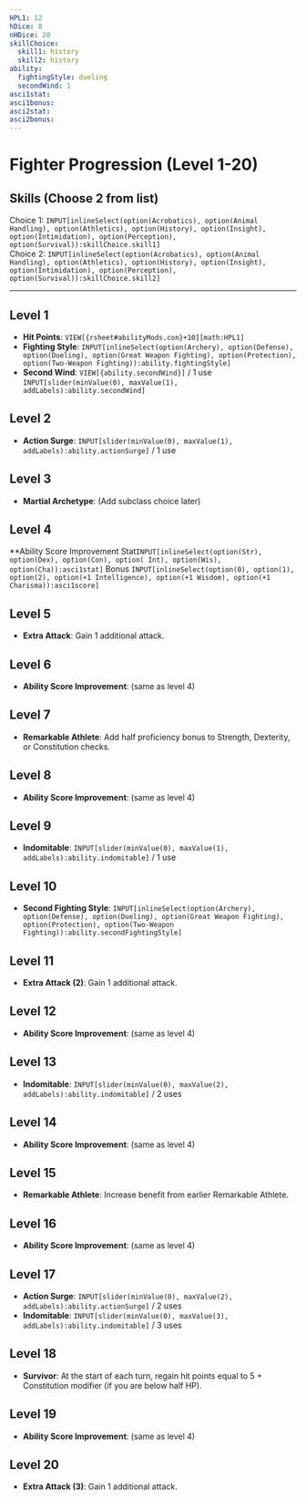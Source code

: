 ```yaml
---
HPL1: 12
hDice: 8
nHDice: 20
skillChoice:
  skill1: history
  skill2: history
ability:
  fightingStyle: dueling
  secondWind: 1
asci1stat:
asci1bonus:
asci2stat:
asci2bonus:
---
```

# Fighter Progression (Level 1-20)
## Skills (Choose 2 from list)
Choice 1: `INPUT[inlineSelect(option(Acrobatics), option(Animal Handling), option(Athletics), option(History), option(Insight), option(Intimidation), option(Perception), option(Survival)):skillChoice.skill1]`  
Choice 2: `INPUT[inlineSelect(option(Acrobatics), option(Animal Handling), option(Athletics), option(History), option(Insight), option(Intimidation), option(Perception), option(Survival)):skillChoice.skill2]`

---

## Level 1

- **Hit Points**: `VIEW[{rsheet#abilityMods.con}+10][math:HPL1]`
- **Fighting Style**: `INPUT[inlineSelect(option(Archery), option(Defense), option(Dueling), option(Great Weapon Fighting), option(Protection), option(Two-Weapon Fighting)):ability.fightingStyle]`
- **Second Wind**: `VIEW[{ability.secondWind}]` / 1 use  
  `INPUT[slider(minValue(0), maxValue(1), addLabels):ability.secondWind]`

## Level 2

- **Action Surge**: `INPUT[slider(minValue(0), maxValue(1), addLabels):ability.actionSurge]` / 1 use

## Level 3

- **Martial Archetype**: (Add subclass choice later)

## Level 4
**Ability Score Improvement
Stat`INPUT[inlineSelect(option(Str), option(Dex), option(Con), option( Int), option(Wis), option(Cha)):asci1stat]` Bonus `INPUT[inlineSelect(option(0), option(1), option(2), option(+1 Intelligence), option(+1 Wisdom), option(+1 Charisma)):asci1score]`

## Level 5

- **Extra Attack**: Gain 1 additional attack.

## Level 6

- **Ability Score Improvement**: (same as level 4)

## Level 7

- **Remarkable Athlete**: Add half proficiency bonus to Strength, Dexterity, or Constitution checks.

## Level 8

- **Ability Score Improvement**: (same as level 4)

## Level 9

- **Indomitable**: `INPUT[slider(minValue(0), maxValue(1), addLabels):ability.indomitable]` / 1 use

## Level 10

- **Second Fighting Style**: `INPUT[inlineSelect(option(Archery), option(Defense), option(Dueling), option(Great Weapon Fighting), option(Protection), option(Two-Weapon Fighting)):ability.secondFightingStyle]`

## Level 11

- **Extra Attack (2)**: Gain 1 additional attack.

## Level 12

- **Ability Score Improvement**: (same as level 4)

## Level 13

- **Indomitable**: `INPUT[slider(minValue(0), maxValue(2), addLabels):ability.indomitable]` / 2 uses

## Level 14

- **Ability Score Improvement**: (same as level 4)

## Level 15

- **Remarkable Athlete**: Increase benefit from earlier Remarkable Athlete.

## Level 16

- **Ability Score Improvement**: (same as level 4)

## Level 17

- **Action Surge**: `INPUT[slider(minValue(0), maxValue(2), addLabels):ability.actionSurge]` / 2 uses  
- **Indomitable**: `INPUT[slider(minValue(0), maxValue(3), addLabels):ability.indomitable]` / 3 uses

## Level 18

- **Survivor**: At the start of each turn, regain hit points equal to 5 + Constitution modifier (if you are below half HP).

## Level 19

- **Ability Score Improvement**: (same as level 4)

## Level 20

- **Extra Attack (3)**: Gain 1 additional attack.





